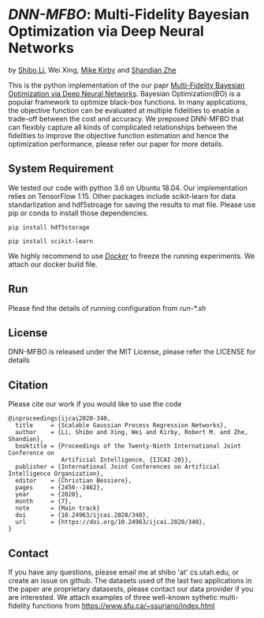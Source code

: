 # *DNN-MFBO*: Multi-Fidelity Bayesian Optimization via Deep Neural Networks

by [Shibo Li](https://imshibo.com), Wei Xing, [Mike Kirby](https://www.cs.utah.edu/~kirby/) and [Shandian Zhe](https://www.cs.utah.edu/~zhe/)

This is the python implementation of the our papr [Multi-Fidelity Bayesian Optimization via Deep Neural Networks](https://proceedings.neurips.cc/paper/2020/file/60e1deb043af37db5ea4ce9ae8d2c9ea-Paper.pdf). Bayesian Optimization(BO) is a popular framework to optimize black-box functions. In many applications, the objective function can be evaluated at multiple fidelities to enable a trade-off between the cost and accuracy. We preposed DNN-MFBO that can flexibly capture all kinds of complicated relationships between the fidelities to improve the objective function estimation and hence the optimization performance, please refer our paper for more details.

## System Requirement
We tested our code with python 3.6 on Ubuntu 18.04. Our implementation relies on TensorFlow 1.15. Other packages include scikit-learn for data standarlization and hdf5stroage for saving the results to mat file. Please use pip or conda to install those dependencies. 

```
pip install hdf5storage
```
```
pip install scikit-learn
```
We highly recommend to use [_Docker_](https://www.docker.com/) to freeze the running experiments. We attach our docker build file.

## Run
Please find the details of running configuration from *run-\*.sh* 

## License
DNN-MFBO is released under the MIT License, please refer the LICENSE for details

## Citation
Please cite our work if you would like to use the code

```
@inproceedings{ijcai2020-340,
  title     = {Scalable Gaussian Process Regression Networks},
  author    = {Li, Shibo and Xing, Wei and Kirby, Robert M. and Zhe, Shandian},
  booktitle = {Proceedings of the Twenty-Ninth International Joint Conference on
               Artificial Intelligence, {IJCAI-20}},
  publisher = {International Joint Conferences on Artificial Intelligence Organization},             
  editor    = {Christian Bessiere},	
  pages     = {2456--2462},
  year      = {2020},
  month     = {7},
  note      = {Main track}
  doi       = {10.24963/ijcai.2020/340},
  url       = {https://doi.org/10.24963/ijcai.2020/340},
}

```

## Contact
If you have any questions, please email me at shibo 'at' cs.utah.edu, or create an issue on github. The datasets used of the last two applications in the paper are proprietary datasests, please contact our data provider if you are interested. We attach examples of three well-known sythetic multi-fidelity functions from https://www.sfu.ca/~ssurjano/index.html




